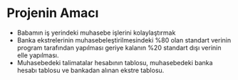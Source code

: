 # Projenin Amacı
- Babamın iş yerindeki muhasebe işlerini kolaylaştırmak
- Banka ekstrelerinin muhasebeleştirilmesindeki %80 olan standart verinin program tarafından yapılması geriye kalanın %20 standart dışı verinin elle yapılması.
- Muhasebedeki talimatalar hesabının tablosu, muhasebedeki banka hesabı tablosu ve bankadan alınan ekstre tablosu.
